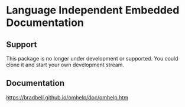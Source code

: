 
# Language Independent Embedded Documentation


## Support
This package is no longer under development or supported.
You could clone it and start your own development stream.

## Documentation
https://bradbell.github.io/omhelp/doc/omhelp.htm
